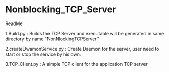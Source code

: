 # Nonblocking_TCP_Server
ReadMe

1.Build.py : Builds the TCP Server and executable will be generated in same directory by name "NonNlockingTCPServer"

2.createDwamonService.py : Create Daemon for the server, user need to start or stop the service by his own.

3.TCP_Client.py : A simple TCP client for the application TCP server
